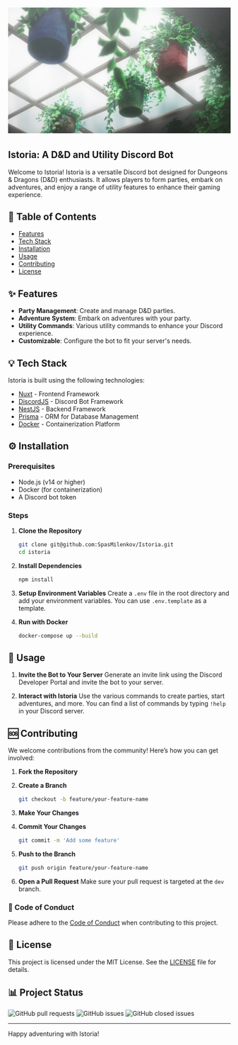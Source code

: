 # ![Istoria](./apps/frontend/public/images/pots.png)

## Istoria: A D&D and Utility Discord Bot

Welcome to Istoria! Istoria is a versatile Discord bot designed for Dungeons & Dragons (D&D) enthusiasts. It allows players to form parties, embark on adventures, and enjoy a range of utility features to enhance their gaming experience.

## 📑️ Table of Contents

- [Features](#features)
- [Tech Stack](#tech-stack)
- [Installation](#installation)
- [Usage](#usage)
- [Contributing](#contributing)
- [License](#license)

## ✨️ Features

- **Party Management**: Create and manage D&D parties.
- **Adventure System**: Embark on adventures with your party.
- **Utility Commands**: Various utility commands to enhance your Discord experience.
- **Customizable**: Configure the bot to fit your server's needs.

## 💡️ Tech Stack

Istoria is built using the following technologies:

- [Nuxt](https://nuxtjs.org/) - Frontend Framework
- [DiscordJS](https://discord.js.org/) - Discord Bot Framework
- [NestJS](https://nestjs.com/) - Backend Framework
- [Prisma](https://www.prisma.io/) - ORM for Database Management
- [Docker](https://www.docker.com/) - Containerization Platform

## ⚙️ Installation

### Prerequisites

- Node.js (v14 or higher)
- Docker (for containerization)
- A Discord bot token

### Steps

1. **Clone the Repository**

   ```sh
   git clone git@github.com:SpasMilenkov/Istoria.git
   cd istoria
   ```

2. **Install Dependencies**

   ```sh
   npm install
   ```

3. **Setup Environment Variables**
   Create a `.env` file in the root directory and add your environment variables. You can use `.env.template` as a template.

4. **Run with Docker**
   ```sh
   docker-compose up --build
   ```

## 🎊️ Usage

1. **Invite the Bot to Your Server**
   Generate an invite link using the Discord Developer Portal and invite the bot to your server.

2. **Interact with Istoria**
   Use the various commands to create parties, start adventures, and more. You can find a list of commands by typing `!help` in your Discord server.

## 🆘️ Contributing

We welcome contributions from the community! Here’s how you can get involved:

1. **Fork the Repository**

2. **Create a Branch**

   ```sh
   git checkout -b feature/your-feature-name
   ```

3. **Make Your Changes**

4. **Commit Your Changes**

   ```sh
   git commit -m 'Add some feature'
   ```

5. **Push to the Branch**

   ```sh
   git push origin feature/your-feature-name
   ```

6. **Open a Pull Request**
   Make sure your pull request is targeted at the `dev` branch.

### 📃️ Code of Conduct

Please adhere to the [Code of Conduct](CODE_OF_CONDUCT.md) when contributing to this project.

## 📄️ License

This project is licensed under the MIT License. See the [LICENSE](LICENSE) file for details.


## 📊️ Project Status

![GitHub pull requests](https://img.shields.io/github/issues-pr/SpasMilenkov/Istoria)
![GitHub issues](https://img.shields.io/github/issues/SpasMilenkov/Istoria)
![GitHub closed issues](https://img.shields.io/github/issues-closed/SpasMilenkov/Istoria)

---

Happy adventuring with Istoria!
